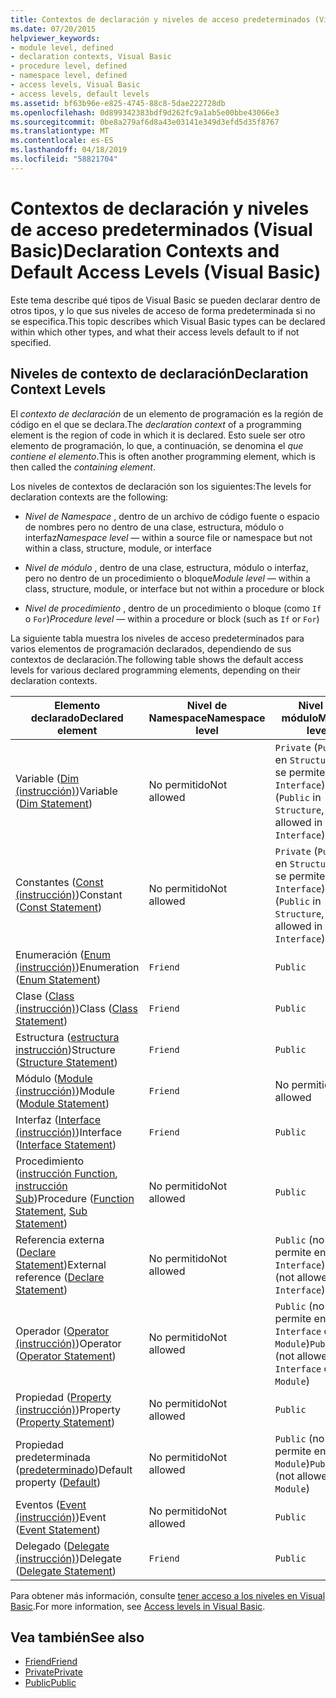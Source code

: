 ```yaml
---
title: Contextos de declaración y niveles de acceso predeterminados (Visual Basic)
ms.date: 07/20/2015
helpviewer_keywords:
- module level, defined
- declaration contexts, Visual Basic
- procedure level, defined
- namespace level, defined
- access levels, Visual Basic
- access levels, default levels
ms.assetid: bf63b96e-e825-4745-88c8-5dae222728db
ms.openlocfilehash: 0d899342383bdf9d262fc9a1ab5e00bbe43066e3
ms.sourcegitcommit: 0be8a279af6d8a43e03141e349d3efd5d35f8767
ms.translationtype: MT
ms.contentlocale: es-ES
ms.lasthandoff: 04/18/2019
ms.locfileid: "58821704"
---
```

# <a name="declaration-contexts-and-default-access-levels-visual-basic"></a><span data-ttu-id="80c86-102">Contextos de declaración y niveles de acceso predeterminados (Visual Basic)</span><span class="sxs-lookup"><span data-stu-id="80c86-102">Declaration Contexts and Default Access Levels (Visual Basic)</span></span>
<span data-ttu-id="80c86-103">Este tema describe qué tipos de Visual Basic se pueden declarar dentro de otros tipos, y lo que sus niveles de acceso de forma predeterminada si no se especifica.</span><span class="sxs-lookup"><span data-stu-id="80c86-103">This topic describes which Visual Basic types can be declared within which other types, and what their access levels default to if not specified.</span></span>  
  
## <a name="declaration-context-levels"></a><span data-ttu-id="80c86-104">Niveles de contexto de declaración</span><span class="sxs-lookup"><span data-stu-id="80c86-104">Declaration Context Levels</span></span>  
 <span data-ttu-id="80c86-105">El *contexto de declaración* de un elemento de programación es la región de código en el que se declara.</span><span class="sxs-lookup"><span data-stu-id="80c86-105">The *declaration context* of a programming element is the region of code in which it is declared.</span></span> <span data-ttu-id="80c86-106">Esto suele ser otro elemento de programación, lo que, a continuación, se denomina el *que contiene el elemento*.</span><span class="sxs-lookup"><span data-stu-id="80c86-106">This is often another programming element, which is then called the *containing element*.</span></span>  
  
 <span data-ttu-id="80c86-107">Los niveles de contextos de declaración son los siguientes:</span><span class="sxs-lookup"><span data-stu-id="80c86-107">The levels for declaration contexts are the following:</span></span>  
  
-   <span data-ttu-id="80c86-108">*Nivel de Namespace* , dentro de un archivo de código fuente o espacio de nombres pero no dentro de una clase, estructura, módulo o interfaz</span><span class="sxs-lookup"><span data-stu-id="80c86-108">*Namespace level* — within a source file or namespace but not within a class, structure, module, or interface</span></span>  
  
-   <span data-ttu-id="80c86-109">*Nivel de módulo* , dentro de una clase, estructura, módulo o interfaz, pero no dentro de un procedimiento o bloque</span><span class="sxs-lookup"><span data-stu-id="80c86-109">*Module level* — within a class, structure, module, or interface but not within a procedure or block</span></span>  
  
-   <span data-ttu-id="80c86-110">*Nivel de procedimiento* , dentro de un procedimiento o bloque (como `If` o `For`)</span><span class="sxs-lookup"><span data-stu-id="80c86-110">*Procedure level* — within a procedure or block (such as `If` or `For`)</span></span>  
  
 <span data-ttu-id="80c86-111">La siguiente tabla muestra los niveles de acceso predeterminados para varios elementos de programación declarados, dependiendo de sus contextos de declaración.</span><span class="sxs-lookup"><span data-stu-id="80c86-111">The following table shows the default access levels for various declared programming elements, depending on their declaration contexts.</span></span>  
  
|<span data-ttu-id="80c86-112">Elemento declarado</span><span class="sxs-lookup"><span data-stu-id="80c86-112">Declared element</span></span>|<span data-ttu-id="80c86-113">Nivel de Namespace</span><span class="sxs-lookup"><span data-stu-id="80c86-113">Namespace level</span></span>|<span data-ttu-id="80c86-114">Nivel de módulo</span><span class="sxs-lookup"><span data-stu-id="80c86-114">Module level</span></span>|<span data-ttu-id="80c86-115">Nivel de procedimiento</span><span class="sxs-lookup"><span data-stu-id="80c86-115">Procedure level</span></span>|  
|----------------------|---------------------|------------------|---------------------|  
|<span data-ttu-id="80c86-116">Variable ([Dim (instrucción)](../../../visual-basic/language-reference/statements/dim-statement.md))</span><span class="sxs-lookup"><span data-stu-id="80c86-116">Variable ([Dim Statement](../../../visual-basic/language-reference/statements/dim-statement.md))</span></span>|<span data-ttu-id="80c86-117">No permitido</span><span class="sxs-lookup"><span data-stu-id="80c86-117">Not allowed</span></span>|<span data-ttu-id="80c86-118">`Private` (`Public` en `Structure`, no se permite en `Interface`)</span><span class="sxs-lookup"><span data-stu-id="80c86-118">`Private` (`Public` in `Structure`, not allowed in `Interface`)</span></span>|`Public`|  
|<span data-ttu-id="80c86-119">Constantes ([Const (instrucción)](../../../visual-basic/language-reference/statements/const-statement.md))</span><span class="sxs-lookup"><span data-stu-id="80c86-119">Constant ([Const Statement](../../../visual-basic/language-reference/statements/const-statement.md))</span></span>|<span data-ttu-id="80c86-120">No permitido</span><span class="sxs-lookup"><span data-stu-id="80c86-120">Not allowed</span></span>|<span data-ttu-id="80c86-121">`Private` (`Public` en `Structure`, no se permite en `Interface`)</span><span class="sxs-lookup"><span data-stu-id="80c86-121">`Private` (`Public` in `Structure`, not allowed in `Interface`)</span></span>|`Public`|  
|<span data-ttu-id="80c86-122">Enumeración ([Enum (instrucción)](../../../visual-basic/language-reference/statements/enum-statement.md))</span><span class="sxs-lookup"><span data-stu-id="80c86-122">Enumeration ([Enum Statement](../../../visual-basic/language-reference/statements/enum-statement.md))</span></span>|`Friend`|`Public`|<span data-ttu-id="80c86-123">No permitido</span><span class="sxs-lookup"><span data-stu-id="80c86-123">Not allowed</span></span>|  
|<span data-ttu-id="80c86-124">Clase ([Class (instrucción)](../../../visual-basic/language-reference/statements/class-statement.md))</span><span class="sxs-lookup"><span data-stu-id="80c86-124">Class ([Class Statement](../../../visual-basic/language-reference/statements/class-statement.md))</span></span>|`Friend`|`Public`|<span data-ttu-id="80c86-125">No permitido</span><span class="sxs-lookup"><span data-stu-id="80c86-125">Not allowed</span></span>|  
|<span data-ttu-id="80c86-126">Estructura ([estructura instrucción](../../../visual-basic/language-reference/statements/structure-statement.md))</span><span class="sxs-lookup"><span data-stu-id="80c86-126">Structure ([Structure Statement](../../../visual-basic/language-reference/statements/structure-statement.md))</span></span>|`Friend`|`Public`|<span data-ttu-id="80c86-127">No permitido</span><span class="sxs-lookup"><span data-stu-id="80c86-127">Not allowed</span></span>|  
|<span data-ttu-id="80c86-128">Módulo ([Module (instrucción)](../../../visual-basic/language-reference/statements/module-statement.md))</span><span class="sxs-lookup"><span data-stu-id="80c86-128">Module ([Module Statement](../../../visual-basic/language-reference/statements/module-statement.md))</span></span>|`Friend`|<span data-ttu-id="80c86-129">No permitido</span><span class="sxs-lookup"><span data-stu-id="80c86-129">Not allowed</span></span>|<span data-ttu-id="80c86-130">No permitido</span><span class="sxs-lookup"><span data-stu-id="80c86-130">Not allowed</span></span>|  
|<span data-ttu-id="80c86-131">Interfaz ([Interface (instrucción)](../../../visual-basic/language-reference/statements/interface-statement.md))</span><span class="sxs-lookup"><span data-stu-id="80c86-131">Interface ([Interface Statement](../../../visual-basic/language-reference/statements/interface-statement.md))</span></span>|`Friend`|`Public`|<span data-ttu-id="80c86-132">No permitido</span><span class="sxs-lookup"><span data-stu-id="80c86-132">Not allowed</span></span>|  
|<span data-ttu-id="80c86-133">Procedimiento ([instrucción Function](../../../visual-basic/language-reference/statements/function-statement.md), [instrucción Sub](../../../visual-basic/language-reference/statements/sub-statement.md))</span><span class="sxs-lookup"><span data-stu-id="80c86-133">Procedure ([Function Statement](../../../visual-basic/language-reference/statements/function-statement.md), [Sub Statement](../../../visual-basic/language-reference/statements/sub-statement.md))</span></span>|<span data-ttu-id="80c86-134">No permitido</span><span class="sxs-lookup"><span data-stu-id="80c86-134">Not allowed</span></span>|`Public`|<span data-ttu-id="80c86-135">No permitido</span><span class="sxs-lookup"><span data-stu-id="80c86-135">Not allowed</span></span>|  
|<span data-ttu-id="80c86-136">Referencia externa ([Declare Statement](../../../visual-basic/language-reference/statements/declare-statement.md))</span><span class="sxs-lookup"><span data-stu-id="80c86-136">External reference ([Declare Statement](../../../visual-basic/language-reference/statements/declare-statement.md))</span></span>|<span data-ttu-id="80c86-137">No permitido</span><span class="sxs-lookup"><span data-stu-id="80c86-137">Not allowed</span></span>|<span data-ttu-id="80c86-138">`Public` (no se permite en `Interface`)</span><span class="sxs-lookup"><span data-stu-id="80c86-138">`Public` (not allowed in `Interface`)</span></span>|<span data-ttu-id="80c86-139">No permitido</span><span class="sxs-lookup"><span data-stu-id="80c86-139">Not allowed</span></span>|  
|<span data-ttu-id="80c86-140">Operador ([Operator (instrucción)](../../../visual-basic/language-reference/statements/operator-statement.md))</span><span class="sxs-lookup"><span data-stu-id="80c86-140">Operator ([Operator Statement](../../../visual-basic/language-reference/statements/operator-statement.md))</span></span>|<span data-ttu-id="80c86-141">No permitido</span><span class="sxs-lookup"><span data-stu-id="80c86-141">Not allowed</span></span>|<span data-ttu-id="80c86-142">`Public` (no se permite en `Interface` o `Module`)</span><span class="sxs-lookup"><span data-stu-id="80c86-142">`Public` (not allowed in `Interface` or `Module`)</span></span>|<span data-ttu-id="80c86-143">No permitido</span><span class="sxs-lookup"><span data-stu-id="80c86-143">Not allowed</span></span>|  
|<span data-ttu-id="80c86-144">Propiedad ([Property (instrucción)](../../../visual-basic/language-reference/statements/property-statement.md))</span><span class="sxs-lookup"><span data-stu-id="80c86-144">Property ([Property Statement](../../../visual-basic/language-reference/statements/property-statement.md))</span></span>|<span data-ttu-id="80c86-145">No permitido</span><span class="sxs-lookup"><span data-stu-id="80c86-145">Not allowed</span></span>|`Public`|<span data-ttu-id="80c86-146">No permitido</span><span class="sxs-lookup"><span data-stu-id="80c86-146">Not allowed</span></span>|  
|<span data-ttu-id="80c86-147">Propiedad predeterminada ([predeterminado](../../../visual-basic/language-reference/modifiers/default.md))</span><span class="sxs-lookup"><span data-stu-id="80c86-147">Default property ([Default](../../../visual-basic/language-reference/modifiers/default.md))</span></span>|<span data-ttu-id="80c86-148">No permitido</span><span class="sxs-lookup"><span data-stu-id="80c86-148">Not allowed</span></span>|<span data-ttu-id="80c86-149">`Public` (no se permite en `Module`)</span><span class="sxs-lookup"><span data-stu-id="80c86-149">`Public` (not allowed in `Module`)</span></span>|<span data-ttu-id="80c86-150">No permitido</span><span class="sxs-lookup"><span data-stu-id="80c86-150">Not allowed</span></span>|  
|<span data-ttu-id="80c86-151">Eventos ([Event (instrucción)](../../../visual-basic/language-reference/statements/event-statement.md))</span><span class="sxs-lookup"><span data-stu-id="80c86-151">Event ([Event Statement](../../../visual-basic/language-reference/statements/event-statement.md))</span></span>|<span data-ttu-id="80c86-152">No permitido</span><span class="sxs-lookup"><span data-stu-id="80c86-152">Not allowed</span></span>|`Public`|<span data-ttu-id="80c86-153">No permitido</span><span class="sxs-lookup"><span data-stu-id="80c86-153">Not allowed</span></span>|  
|<span data-ttu-id="80c86-154">Delegado ([Delegate (instrucción)](../../../visual-basic/language-reference/statements/delegate-statement.md))</span><span class="sxs-lookup"><span data-stu-id="80c86-154">Delegate ([Delegate Statement](../../../visual-basic/language-reference/statements/delegate-statement.md))</span></span>|`Friend`|`Public`|<span data-ttu-id="80c86-155">No permitido</span><span class="sxs-lookup"><span data-stu-id="80c86-155">Not allowed</span></span>|  
  
 <span data-ttu-id="80c86-156">Para obtener más información, consulte [tener acceso a los niveles en Visual Basic](../../../visual-basic/programming-guide/language-features/declared-elements/access-levels.md).</span><span class="sxs-lookup"><span data-stu-id="80c86-156">For more information, see [Access levels in Visual Basic](../../../visual-basic/programming-guide/language-features/declared-elements/access-levels.md).</span></span>  
  
## <a name="see-also"></a><span data-ttu-id="80c86-157">Vea también</span><span class="sxs-lookup"><span data-stu-id="80c86-157">See also</span></span>

- [<span data-ttu-id="80c86-158">Friend</span><span class="sxs-lookup"><span data-stu-id="80c86-158">Friend</span></span>](../../../visual-basic/language-reference/modifiers/friend.md)
- [<span data-ttu-id="80c86-159">Private</span><span class="sxs-lookup"><span data-stu-id="80c86-159">Private</span></span>](../../../visual-basic/language-reference/modifiers/private.md)
- [<span data-ttu-id="80c86-160">Public</span><span class="sxs-lookup"><span data-stu-id="80c86-160">Public</span></span>](../../../visual-basic/language-reference/modifiers/public.md)
